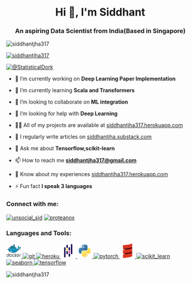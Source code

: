 <h1 align="center">Hi 👋, I'm Siddhant</h1>
<h3 align="center">An aspiring Data Scientist from India(Based in Singapore)</h3>

<p align="left"> <img src="https://komarev.com/ghpvc/?username=siddhantjha317&label=Profile%20views&color=0e75b6&style=flat" alt="siddhantjha317" /> </p>

<p align="left"> <a href="https://github.com/ryo-ma/github-profile-trophy"><img src="https://github-profile-trophy.vercel.app/?username=siddhantjha317" alt="siddhantjha317" /></a> </p>

<p align="left"> <a href="https://twitter.com/StatisticalDork" target="blank"><img src="https://img.shields.io/twitter/follow/StatisticalDork?logo=twitter&style=for-the-badge" alt="@StatisticalDork" /></a> </p>

- 🔭 I’m currently working on **Deep Learning Paper Implementation**

- 🌱 I’m currently learning **Scala and Transformers**

- 👯 I’m looking to collaborate on **ML integration**

- 🤝 I’m looking for help with **Deep Learning**

- 👨‍💻 All of my projects are available at [siddhantjha317.herokuapp.com](https://siddhantjha317.herokuapp.com)

- 📝 I regularly write articles on [siddhantjha.substack.com](https://siddhantjha.substack.com)

- 💬 Ask me about **Tensorflow,scikit-learn**

- 📫 How to reach me **siddhantjha317@gmail.com**

- 📄 Know about my experiences [siddhantjha317.herokuapp.com](https://siddhantjha317.herokuapp.com)

- ⚡ Fun fact **I speak 3 languages**

<h3 align="left">Connect with me:</h3>
<p align="left">
<a href="https://twitter.com/unsocial_sid" target="blank"><img align="center" src="https://raw.githubusercontent.com/rahuldkjain/github-profile-readme-generator/master/src/images/icons/Social/twitter.svg" alt="unsocial_sid" height="30" width="40" /></a>
<a href="https://kaggle.com/proteanox" target="blank"><img align="center" src="https://raw.githubusercontent.com/rahuldkjain/github-profile-readme-generator/master/src/images/icons/Social/kaggle.svg" alt="proteanox" height="30" width="40" /></a>
</p>

<h3 align="left">Languages and Tools:</h3>
<p align="left"> <a href="https://www.docker.com/" target="_blank" rel="noreferrer"> <img src="https://raw.githubusercontent.com/devicons/devicon/master/icons/docker/docker-original-wordmark.svg" alt="docker" width="40" height="40"/> </a> <a href="https://git-scm.com/" target="_blank" rel="noreferrer"> <img src="https://www.vectorlogo.zone/logos/git-scm/git-scm-icon.svg" alt="git" width="40" height="40"/> </a> <a href="https://heroku.com" target="_blank" rel="noreferrer"> <img src="https://www.vectorlogo.zone/logos/heroku/heroku-icon.svg" alt="heroku" width="40" height="40"/> </a> <a href="https://pandas.pydata.org/" target="_blank" rel="noreferrer"> <img src="https://raw.githubusercontent.com/devicons/devicon/2ae2a900d2f041da66e950e4d48052658d850630/icons/pandas/pandas-original.svg" alt="pandas" width="40" height="40"/> </a> <a href="https://www.python.org" target="_blank" rel="noreferrer"> <img src="https://raw.githubusercontent.com/devicons/devicon/master/icons/python/python-original.svg" alt="python" width="40" height="40"/> </a> <a href="https://pytorch.org/" target="_blank" rel="noreferrer"> <img src="https://www.vectorlogo.zone/logos/pytorch/pytorch-icon.svg" alt="pytorch" width="40" height="40"/> </a> <a href="https://www.scala-lang.org" target="_blank" rel="noreferrer"> <img src="https://raw.githubusercontent.com/devicons/devicon/master/icons/scala/scala-original.svg" alt="scala" width="40" height="40"/> </a> <a href="https://scikit-learn.org/" target="_blank" rel="noreferrer"> <img src="https://upload.wikimedia.org/wikipedia/commons/0/05/Scikit_learn_logo_small.svg" alt="scikit_learn" width="40" height="40"/> </a> <a href="https://seaborn.pydata.org/" target="_blank" rel="noreferrer"> <img src="https://seaborn.pydata.org/_images/logo-mark-lightbg.svg" alt="seaborn" width="40" height="40"/> </a> <a href="https://www.tensorflow.org" target="_blank" rel="noreferrer"> <img src="https://www.vectorlogo.zone/logos/tensorflow/tensorflow-icon.svg" alt="tensorflow" width="40" height="40"/> </a> </p>

<p><img align="center" src="https://github-readme-stats.vercel.app/api/top-langs?username=siddhantjha317&show_icons=true&locale=en&layout=compact" alt="siddhantjha317" /></p>
